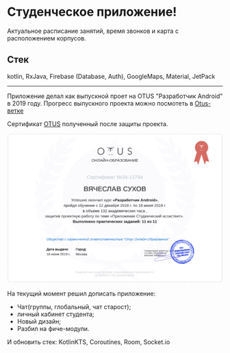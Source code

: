 # Студенческое приложение!
Актуальное расписание занятий, время звонков и карта с расположением корпусов.

## Стек
kotlin, RxJava, Firebase (Database, Auth), GoogleMaps, Material, JetPack
*** 
Приложение делал как выпускной проет на OTUS "Разработчик Android" в 2019 году.
Прогресс выпускного проекта можно посмотеть в [Otus-ветке](https://github.com/1lio/IMEiT/tree/otus)

Сертификат [OTUS](https://otus.ru/certificate/5fb781ba05b8418a986cc5dfc34d48a5/) полученный после защиты проекта. 

<p align="center">
  <img src="https://github.com/1lio/IMEiT/blob/master/art/screen-cert.png" />
</p>

На текущий момент решил дописать приложение:
 * Чат(группы, глобальный, чат старост); 
 * личный кабинет студента;
 * Новый дизайн;
 * Разбил на фиче-модули.

И обновить стек: KotlinKTS, Coroutines, Room, Socket.io
